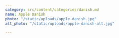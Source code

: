 ```yaml
---
category: src/content/categories/danish.md
name: Apple Danish
photo: "/static/uploads/apple-danish.jpg"
alt_photo: "/static/uploads/apple-danish-alt.jpg"

---
```


